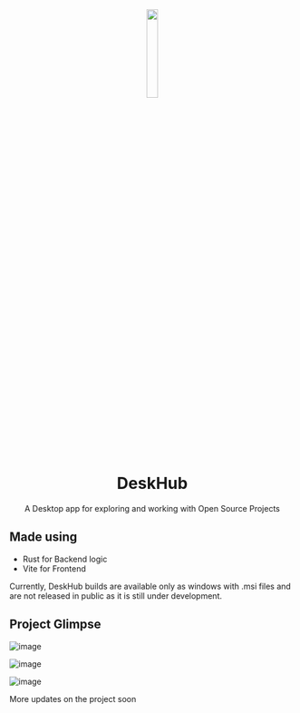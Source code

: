 <div align='center'>
  <img src="https://github.com/aditya172926/deskhub/assets/54861484/a0961506-b3a4-4ba1-aabb-24764da4c33e" width=20% height=20%>
  
  # DeskHub
  
  A Desktop app for exploring and working with Open Source Projects
</div>


## Made using
- Rust for Backend logic
- Vite for Frontend

Currently, DeskHub builds are available only as windows with .msi files and are not released in public as it is still under development.

## Project Glimpse
![image](https://github.com/aditya172926/deskhub/assets/54861484/a8e1c544-99de-4b57-83f7-9447ce9d99a1)

![image](https://github.com/aditya172926/deskhub/assets/54861484/32b00129-7890-4e09-a3b7-8e027505a289)

![image](https://github.com/aditya172926/deskhub/assets/54861484/113c7a7d-a4db-4853-9dbd-ac824668343b)




More updates on the project soon
